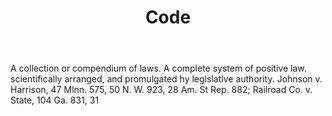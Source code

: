 ---
title: Code
letter: C
permalink: "/definitions/bld-code.html"
body: A collection or compendium of laws. A complete system of positive law. scientifically
  arranged, and promulgated hy leglslatlve authority. Johnson v. Harrison, 47 Mlnn.
  575, 50 N. W. 923, 28 Am. St Rep. 882; Railroad Co. v. State, 104 Ga. 831, 31
published_at: '2018-07-07'
source: Black's Law Dictionary 2nd Ed (1910)
layout: post
---